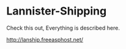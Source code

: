# Lannister-Shipping
Check this out, Everything is described here.

http://lanship.freeasphost.net/
